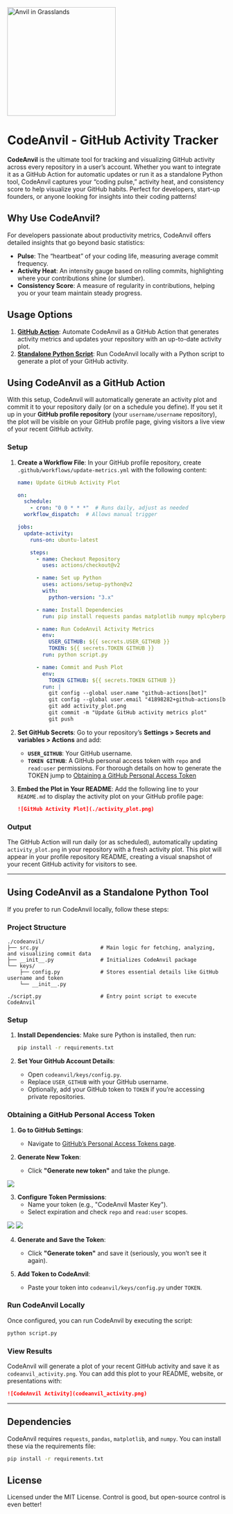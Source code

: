 <img src="img/codeanvil.webp" alt="Anvil in Grasslands" width="250" height="auto">

# CodeAnvil - GitHub Activity Tracker

**CodeAnvil** is the ultimate tool for tracking and visualizing GitHub activity across every repository in a user’s account. Whether you want to integrate it as a GitHub Action for automatic updates or run it as a standalone Python tool, CodeAnvil captures your “coding pulse,” activity heat, and consistency score to help visualize your GitHub habits. Perfect for developers, start-up founders, or anyone looking for insights into their coding patterns!

## Why Use CodeAnvil?

For developers passionate about productivity metrics, CodeAnvil offers detailed insights that go beyond basic statistics:

- **Pulse**: The “heartbeat” of your coding life, measuring average commit frequency.
- **Activity Heat**: An intensity gauge based on rolling commits, highlighting where your contributions shine (or slumber).
- **Consistency Score**: A measure of regularity in contributions, helping you or your team maintain steady progress.

## Usage Options

1. **[GitHub Action](#using-codeanvil-as-a-github-action)**: Automate CodeAnvil as a GitHub Action that generates activity metrics and updates your repository with an up-to-date activity plot.
2. **[Standalone Python Script](#using-codeanvil-as-a-standalone-python-tool)**: Run CodeAnvil locally with a Python script to generate a plot of your GitHub activity.

## Using CodeAnvil as a GitHub Action

With this setup, CodeAnvil will automatically generate an activity plot and commit it to your repository daily (or on a schedule you define). If you set it up in your **GitHub profile repository** (your `username/username` repository), the plot will be visible on your GitHub profile page, giving visitors a live view of your recent GitHub activity.

### Setup

1. **Create a Workflow File**: In your GitHub profile repository, create `.github/workflows/update-metrics.yml` with the following content:

   ```yaml
   name: Update GitHub Activity Plot

   on:
     schedule:
       - cron: "0 0 * * *"  # Runs daily, adjust as needed
     workflow_dispatch:  # Allows manual trigger

   jobs:
     update-activity:
       runs-on: ubuntu-latest

       steps:
         - name: Checkout Repository
           uses: actions/checkout@v2

         - name: Set up Python
           uses: actions/setup-python@v2
           with:
             python-version: "3.x"

         - name: Install Dependencies
           run: pip install requests pandas matplotlib numpy mplcyberpunk

         - name: Run CodeAnvil Activity Metrics
           env:
             USER_GITHUB: ${{ secrets.USER_GITHUB }}
             TOKEN: ${{ secrets.TOKEN GITHUB }}
           run: python script.py

         - name: Commit and Push Plot
           env:
             TOKEN GITHUB: ${{ secrets.TOKEN GITHUB }}
           run: |
             git config --global user.name "github-actions[bot]"
             git config --global user.email "41898282+github-actions[bot]@users.noreply.github.com"
             git add activity_plot.png
             git commit -m "Update GitHub activity metrics plot"
             git push
   ```

2. **Set GitHub Secrets**: Go to your repository’s **Settings > Secrets and variables > Actions** and add:
   - **`USER_GITHUB`**: Your GitHub username.
   - **`TOKEN GITHUB`**: A GitHub personal access token with `repo` and `read:user` permissions. For thorough details on how to generate the TOKEN jump to [Obtaining a GitHub Personal Access Token](#obtaining-a-github-personal-access-token)


3. **Embed the Plot in Your README**: Add the following line to your `README.md` to display the activity plot on your GitHub profile page:

   ```markdown
   ![GitHub Activity Plot](./activity_plot.png)
   ```

### Output

The GitHub Action will run daily (or as scheduled), automatically updating `activity_plot.png` in your repository with a fresh activity plot. This plot will appear in your profile repository README, creating a visual snapshot of your recent GitHub activity for visitors to see.

---

## Using CodeAnvil as a Standalone Python Tool

If you prefer to run CodeAnvil locally, follow these steps:

### Project Structure

```plaintext
./codeanvil/
├── src.py                    # Main logic for fetching, analyzing, and visualizing commit data
├── __init__.py               # Initializes CodeAnvil package
└── keys/
    ├── config.py             # Stores essential details like GitHub username and token
    └── __init__.py

./script.py                   # Entry point script to execute CodeAnvil
```

### Setup

1. **Install Dependencies**: Make sure Python is installed, then run:

   ```bash
   pip install -r requirements.txt
   ```

2. **Set Your GitHub Account Details**:
   - Open `codeanvil/keys/config.py`.
   - Replace `USER_GITHUB` with your GitHub username.
   - Optionally, add your GitHub token to `TOKEN` if you’re accessing private repositories.

### Obtaining a GitHub Personal Access Token

1. **Go to GitHub Settings**:
   - Navigate to [GitHub’s Personal Access Tokens page](https://github.com/settings/tokens).
   
2. **Generate New Token**:
   - Click **"Generate new token"** and take the plunge.

![](img/gh_token.png)

3. **Configure Token Permissions**:
   - Name your token (e.g., "CodeAnvil Master Key").
   - Select expiration and check `repo` and `read:user` scopes.

![](img/gh_scopes_1.png)
![](img/gh_scopes_2.png)

4. **Generate and Save the Token**:
   - Click **"Generate token"** and save it (seriously, you won’t see it again).
  
5. **Add Token to CodeAnvil**:
   - Paste your token into `codeanvil/keys/config.py` under `TOKEN`.

### Run CodeAnvil Locally

Once configured, you can run CodeAnvil by executing the script:

```bash
python script.py
```

### View Results

CodeAnvil will generate a plot of your recent GitHub activity and save it as `codeanvil_activity.png`. You can add this plot to your README, website, or presentations with:

```markdown
![CodeAnvil Activity](codeanvil_activity.png)
```

---

## Dependencies

CodeAnvil requires `requests`, `pandas`, `matplotlib`, and `numpy`. You can install these via the requirements file:

```bash
pip install -r requirements.txt
```

## License

Licensed under the MIT License. Control is good, but open-source control is even better!

